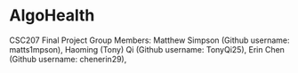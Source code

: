 # AlgoHealth
CSC207 Final Project
Group Members: 
Matthew Simpson (Github username: matts1mpson),
Haoming (Tony) Qi (Github username: TonyQi25), 
 Erin Chen (Github username: chenerin29),
